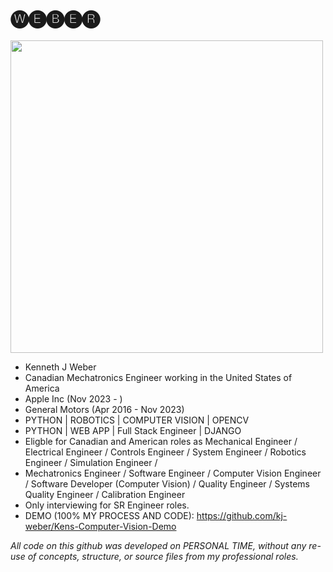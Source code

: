 🅦🅔🅑🅔🅡
=========
<img src='https://media.licdn.com/dms/image/D5603AQGRHzEid48FvA/profile-displayphoto-shrink_800_800/0/1694902491341?e=1704931200&v=beta&t=gNemla_MkJ6XMwbqDKvh2U7x2Cg76PjxnuvDd-BPUt8' width='500'>

- Kenneth J Weber
- Canadian Mechatronics Engineer working in the United States of America
- Apple Inc (Nov 2023 -    )
- General Motors (Apr 2016 - Nov 2023)
- PYTHON | ROBOTICS  |  COMPUTER VISION  |  OPENCV 
- PYTHON | WEB APP   |  Full Stack Engineer | DJANGO
- Eligble for Canadian and American roles as Mechanical Engineer / Electrical Engineer  / Controls Engineer  / System Engineer / Robotics Engineer  / Simulation Engineer /
- Mechatronics Engineer / Software Engineer / Computer Vision Engineer  /  Software Developer (Computer Vision) / Quality Engineer / Systems Quality Engineer / Calibration Engineer
- Only interviewing for SR Engineer roles.
- DEMO (100% MY PROCESS AND CODE):
          https://github.com/kj-weber/Kens-Computer-Vision-Demo
  
*All code on this github was developed on PERSONAL TIME, without any re-use of concepts, structure, or source files from my professional roles.*
